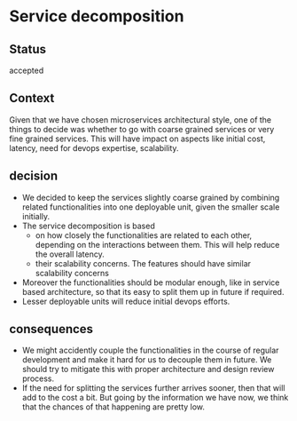 # Service decomposition

## Status
accepted

## Context
Given that we have chosen microservices architectural style, one of the things to decide was whether to go with coarse grained services or very fine grained services. This will have impact on aspects like initial cost, latency, need for devops expertise, scalability.  

## decision
- We decided to keep the services slightly coarse grained by combining related functionalities into one deployable unit, given the smaller scale initially.
- The service decomposition is based 
  - on how closely the functionalities are related to each other, depending on the interactions between them. This will help reduce the overall latency.
  - their scalability concerns. The features should have similar scalability concerns
- Moreover the functionalities should be modular enough, like in service based architecture, so that its easy to split them up in future if required.
- Lesser deployable units will reduce initial devops efforts.


## consequences
- We might accidently couple the functionalities in the course of regular development and make it hard for us to decouple them in future. We should try to mitigate this with proper architecture and design review process.
- If the need for splitting the services further arrives sooner, then that will add to the cost a bit. But going by the information we have now, we think that the chances of that happening are pretty low.
